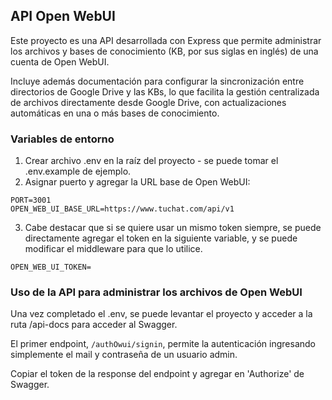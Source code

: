 ## API Open WebUI

Este proyecto es una API desarrollada con Express que permite administrar los archivos y bases de conocimiento (KB, por sus siglas en inglés) de una cuenta de Open WebUI.

Incluye además documentación para configurar la sincronización entre directorios de Google Drive y las KBs, lo que facilita la gestión centralizada de archivos directamente desde Google Drive, con actualizaciones automáticas en una o más bases de conocimiento.

### Variables de entorno

1. Crear archivo .env en la raíz del proyecto - se puede tomar el .env.example de ejemplo.
2. Asignar puerto y agregar la URL base de Open WebUI:
```
PORT=3001
OPEN_WEB_UI_BASE_URL=https://www.tuchat.com/api/v1
```
3. Cabe destacar que si se quiere usar un mismo token siempre, se puede directamente agregar el token en la siguiente variable, y se puede modificar el middleware para que lo utilice.
```
OPEN_WEB_UI_TOKEN=

```

### Uso de la API para administrar los archivos de Open WebUI

Una vez completado el .env, se puede levantar el proyecto y acceder a la ruta /api-docs para acceder al Swagger.

El primer endpoint, ```/authOwui/signin```, permite la autenticación ingresando simplemente el mail y contraseña de un usuario admin. 

Copiar el token de la response del endpoint y agregar en 'Authorize' de Swagger.